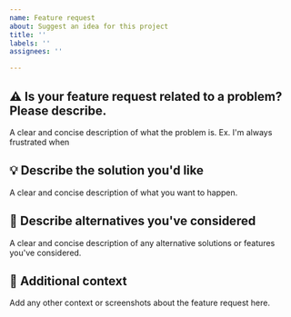 ```yaml
---
name: Feature request
about: Suggest an idea for this project
title: ''
labels: ''
assignees: ''

---
```


##  ⚠️ Is your feature request related to a problem? Please describe.
A clear and concise description of what the problem is. Ex. I'm always frustrated when

## 💡  Describe the solution you'd like
A clear and concise description of what you want to happen.

## 💭  Describe alternatives you've considered
A clear and concise description of any alternative solutions or features you've considered.

## 📌  Additional context
Add any other context or screenshots about the feature request here.
